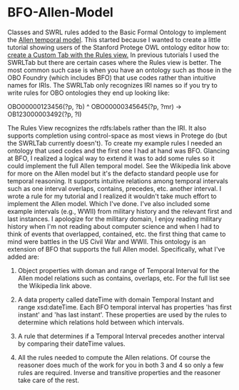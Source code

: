 # BFO-Allen-Model
Classes and SWRL rules added to the Basic Formal Ontology to implement the [Allen temporal model](https://en.wikipedia.org/wiki/Allen%27s_interval_algebra). This started because I wanted to create a little tutorial showing users of the Stanford Protege OWL ontology editor how to: [create a Custom Tab with the Rules view.](https://www.michaeldebellis.com/post/creating-a-rules-view-tab) In previous tutorials I used the SWRLTab but there are certain cases where the Rules view is better. The most common such case is when you have an ontology such as those in the OBO Foundry (which includes BFO) that use codes rather than intuitive names for IRIs. The SWRLTab only recognizes IRI names so if you try to write rules for OBO ontologies they end up looking like: 

OBO00000123456(?p, ?b) ^ OBO00000345645(?p, ?mr) -> OB123000003492(?p, ?l)

The Rules View recognizes the rdfs:labels rather than the IRI. It also supports completion using control-space as most views in Protege do (but the SWRLTab currently doesn't). To create my example rules I needed an ontology that used codes and the first one I had at hand was BFO. Glancing at BFO, I realized a logical way to extend it was to add some rules so it could implement the full Allen temporal model. See the Wikipedia link above for more on the Allen model but it's the defacto standard people use for temporal reasoning. It supports intuitive relations among temporal intervals such as one interval overlaps, contains, precedes, etc. another interval. I wrote a rule for my tutorial and I realized it wouldn't take much effort to implement the Allen model. Which I've done. I've also included some example intervals (e.g., WWII) from military history and the relevant first and last instances. I apologize for the military domain, I enjoy reading military history when I'm not reading about computer science and when I had to think of events that overlapped, contained, etc. the first thing that came to mind were battles in the US Civil War and WWII. This ontology is an extension of BFO that supports the full Allen model. Specifically, what I've added are:

1) Object properties with doman and range of Temporal Interval for the Allen model relations such as contains, overlaps, etc. For the full list see the Wikipedia link above.

2) A data property called dateTime with domain Temporal Instant and range xsd:dateTime. Each BFO temporal interval has properties 'has first instant' and 'has last instant'. These properties are used by the rules to determine which relations hold between which intervals.

3) A rule that determines if a Temporal Interval precedes another interval by comparing their dateTime values.

4) All the rules needed to compute the Allen relations. Of course the reasoner does much of the work for you in both 3 and 4 so only a few rules are required. Inverse and transitive properties and the reasoner take care of the rest. 

